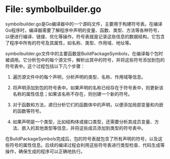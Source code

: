 # File: symbolbuilder.go

symbolbuilder.go是Go编译器中的一个源码文件，主要用于构建符号表。在编译Go程序时，编译器需要了解程序中声明的变量、函数、类型、方法等各种符号，以便进行编译、链接、优化等操作。符号表就是记录这些信息的数据结构，它包含了程序中所有的符号及其属性，如名称、类型、作用域、地址等。

symbolbuilder.go文件中的主要函数是BuildPackageSymbols，在编译每个包时被调用。它分析包中的每个源文件，解析出其中的符号，并将这些符号添加到包的符号表中。这个过程包括以下几个步骤：

1. 遍历源文件中的每个声明，分析声明的类型、名称、作用域等信息。

2. 将声明添加到包的符号表中。如果声明的名称已经存在于符号表中，则更新该名称的属性信息；如果该名称不存在，则创建一个新的符号。

3. 对于函数和方法，递归分析它们的函数体中的声明，以便添加局部变量和内嵌的函数等符号。

4. 如果声明是一个类型，比如结构体或接口类型，还需要分析其成员变量、方法、嵌入的其他类型等信息，并将这些成员添加到类型的符号表中。

在BuildPackageSymbols完成后，包的符号表就包含了所有声明的符号，以及这些符号的属性信息。后续的编译过程会利用这些符号表进行类型检查、代码生成等操作，确保生成的程序可以正确地执行。

